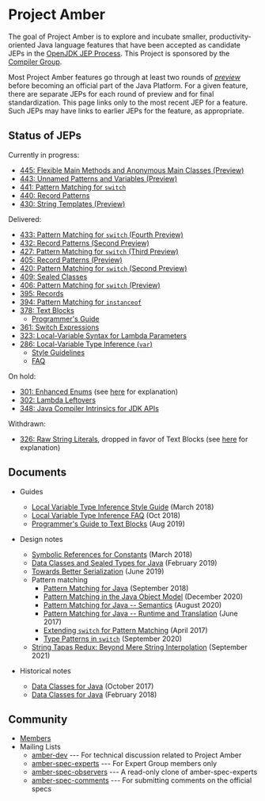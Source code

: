 # Project Amber

The goal of Project Amber is to explore and incubate smaller,
productivity-oriented Java language features that have been accepted
as candidate JEPs in
the [OpenJDK JEP Process](https://openjdk.org/jeps/1). This
Project is sponsored by
the [Compiler Group](https://openjdk.org/groups/compiler).

Most Project Amber features go through at least two rounds
of [_preview_](https://openjdk.org/jeps/12) before becoming an
official part of the Java Platform.  For a given feature, there are separate
JEPs for each round of preview and for final standardization.  This
page links only to the most recent JEP for a feature. Such JEPs may
have links to earlier JEPs for the feature, as appropriate.

## Status of JEPs

Currently in progress:
  
  - [445: Flexible Main Methods and Anonymous Main Classes (Preview)](https://openjdk.org/jeps/445)
  - [443: Unnamed Patterns and Variables (Preview)](https://openjdk.org/jeps/443)
  - [441: Pattern Matching for <code>switch</code>](https://openjdk.org/jeps/441)
  - [440: Record Patterns](https://openjdk.org/jeps/440)
  - [430: String Templates (Preview)](https://openjdk.org/jeps/430)
  

<p>Delivered:</p>

  - [433: Pattern Matching for <code>switch</code> (Fourth Preview)](https://openjdk.org/jeps/433)
  - [432: Record Patterns (Second Preview)](https://openjdk.org/jeps/432)
  - [427: Pattern Matching for <code>switch</code> (Third Preview)](https://openjdk.org/jeps/427)
  - [405: Record Patterns (Preview)](https://openjdk.org/jeps/405)
  - [420: Pattern Matching for <code>switch</code> (Second Preview)](https://openjdk.org/jeps/420)
  - [409: Sealed Classes](https://openjdk.org/jeps/409)
  - [406: Pattern Matching for <code>switch</code> (Preview)](https://openjdk.org/jeps/406)
  - [395: Records](https://openjdk.org/jeps/395)
  - [394: Pattern Matching for <code>instanceof</code>](https://openjdk.org/jeps/394)
  - [378: Text Blocks](https://openjdk.org/jeps/378)
    - [Programmer's Guide](guides/text-blocks-guide)
  - [361: Switch Expressions](https://openjdk.org/jeps/361)
  - [323: Local-Variable Syntax for Lambda Parameters](https://openjdk.org/jeps/323)
  - [286: Local-Variable Type Inference (<code>var</code>)](https://openjdk.org/jeps/286)
    - [Style Guidelines](guides/lvti-style-guide)
    - [FAQ](guides/lvti-faq)

On hold:

 - [301: Enhanced Enums](https://openjdk.org/jeps/301) (see [here](https://mail.openjdk.org/pipermail/amber-spec-experts/2017-May/000041.html) for explanation)
 - [302: Lambda Leftovers](https://openjdk.org/jeps/302)
 - [348: Java Compiler Intrinsics for JDK APIs](https://openjdk.org/jeps/348)

Withdrawn:

 - [326: Raw String Literals](https://openjdk.org/jeps/326), dropped in favor of Text Blocks (see [here](https://mail.openjdk.org/pipermail/jdk-dev/2018-December/002402.html) for explanation)

## Documents

  - Guides
    - [Local Variable Type Inference Style Guide](guides/lvti-style-guide) (March 2018)
    - [Local Variable Type Inference FAQ](guides/lvti-faq) (Oct 2018)
    - [Programmer's Guide to Text Blocks](guides/text-blocks-guide) (Aug 2019)

  - Design notes
    - [Symbolic References for Constants](design-notes/constables) (March 2018)
    - [Data Classes and Sealed Types for Java](design-notes/records-and-sealed-classes) (February 2019)
    - [Towards Better Serialization](design-notes/towards-better-serialization) (June 2019)
    - Pattern matching
      - [Pattern Matching for Java](design-notes/patterns/pattern-matching-for-java) (September 2018)
      - [Pattern Matching in the Java Object Model](design-notes/patterns/pattern-match-object-model) (December 2020)
      - [Pattern Matching for Java -- Semantics](design-notes/patterns/pattern-match-semantics) (August 2020)
      - [Pattern Matching for Java -- Runtime and Translation](design-notes/patterns/pattern-match-translation) (June 2017)
      - [Extending `switch` for Pattern Matching](design-notes/patterns/extending-switch-for-patterns) (April 2017)
      - [Type Patterns in `switch`](design-notes/patterns/type-patterns-in-switch) (September 2020)
    - [String Tapas Redux: Beyond Mere String Interpolation](design-notes/templated-strings) (September 2021)

  - Historical notes
    - [Data Classes for Java](design-notes/data-classes-historical-1) (October 2017)
    - [Data Classes for Java](design-notes/data-classes-historical-2) (February 2018)

## Community

  - [Members](https://openjdk.org/census#amber)
  - Mailing Lists
    - [amber-dev](https://mail.openjdk.org/mailman/listinfo/amber-dev) --- For technical discussion related to Project Amber
    - [amber-spec-experts](https://mail.openjdk.org/mailman/listinfo/amber-spec-experts) --- For Expert Group members only
    - [amber-spec-observers](https://mail.openjdk.org/mailman/listinfo/amber-spec-observers) --- A read-only clone of amber-spec-experts
    - [amber-spec-comments](https://mail.openjdk.org/mailman/listinfo/amber-spec-comments) --- For submitting comments on the official specs
